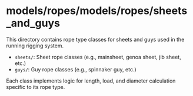 # models/ropes/models/ropes/sheets_and_guys

This directory contains rope type classes for sheets and guys used in the running rigging system.

- `sheets/`: Sheet rope classes (e.g., mainsheet, genoa sheet, jib sheet, etc.)
- `guys/`: Guy rope classes (e.g., spinnaker guy, etc.)

Each class implements logic for length, load, and diameter calculation specific to its rope type.
